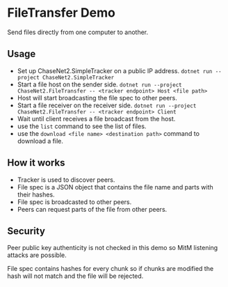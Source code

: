 # FileTransfer Demo

Send files directly from one computer to another.

## Usage

* Set up ChaseNet2.SimpleTracker on a public IP address. `dotnet run --project ChaseNet2.SimpleTracker`
* Start a file host on the sender side. `dotnet run --project ChaseNet2.FileTransfer -- <tracker endpoint> Host <file path>`
* Host will start broadcasting the file spec to other peers.
* Start a file receiver on the receiver side. `dotnet run --project ChaseNet2.FileTransfer -- <tracker endpoint> Client`
* Wait until client receives a file broadcast from the host.
* use the `list` command to see the list of files.
* use the `download <file name> <destination path>` command to download a file.

## How it works

* Tracker is used to discover peers.
* File spec is a JSON object that contains the file name and parts with their hashes.
* File spec is broadcasted to other peers.
* Peers can request parts of the file from other peers.

## Security

Peer public key authenticity is not checked in this demo so MitM listening attacks are possible.

File spec contains hashes for every chunk so if chunks are modified the hash will not match and the file will be rejected.